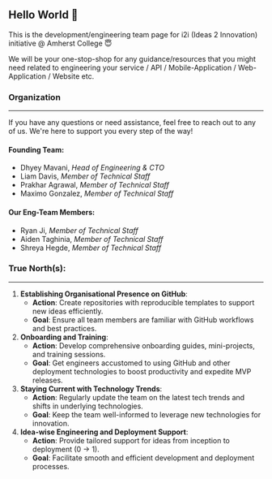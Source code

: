 ## Hello World 👋

This is the development/engineering team page for i2i (Ideas 2 Innovation) initiative @ Amherst College 😇

We will be your one-stop-shop for any guidance/resources that you might need related to engineering your service / API / Mobile-Application / Web-Application / Website etc.

### Organization
---
If you have any questions or need assistance, feel free to reach out to any of us. We're here to support you every step of the way!

#### Founding Team:
- Dhyey Mavani, _Head of Engineering & CTO_
- Liam Davis, _Member of Technical Staff_
- Prakhar Agrawal, _Member of Technical Staff_
- Maximo Gonzalez, _Member of Technical Staff_

#### Our Eng-Team Members:
- Ryan Ji, _Member of Technical Staff_
- Aiden Taghinia, _Member of Technical Staff_
- Shreya Hegde, _Member of Technical Staff_

### True North(s):
---
1. **Establishing Organisational Presence on GitHub**:
    - **Action**: Create repositories with reproducible templates to support new ideas efficiently.
    - **Goal**: Ensure all team members are familiar with GitHub workflows and best practices.
2. **Onboarding and Training**:
    - **Action**: Develop comprehensive onboarding guides, mini-projects, and training sessions.
    - **Goal**: Get engineers accustomed to using GitHub and other deployment technologies to boost productivity and expedite MVP releases.
3. **Staying Current with Technology Trends**:
    - **Action**: Regularly update the team on the latest tech trends and shifts in underlying technologies.
    - **Goal**: Keep the team well-informed to leverage new technologies for innovation.
4. **Idea-wise Engineering and Deployment Support**:
    - **Action**: Provide tailored support for ideas from inception to deployment (0 → 1).
    - **Goal**: Facilitate smooth and efficient development and deployment processes.
